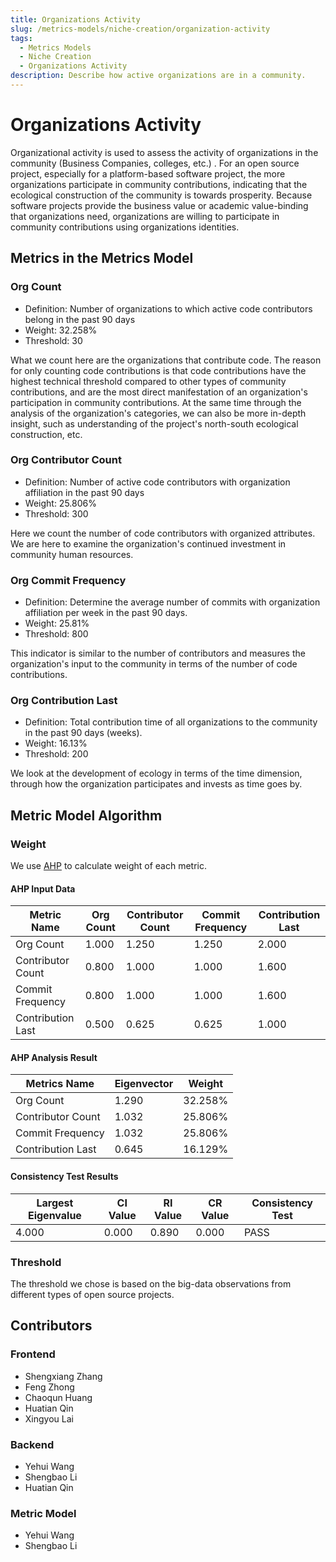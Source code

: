 ```yaml
---
title: Organizations Activity
slug: /metrics-models/niche-creation/organization-activity
tags:
  - Metrics Models
  - Niche Creation
  - Organizations Activity
description: Describe how active organizations are in a community.
---
```


# Organizations Activity

 Organizational activity is used to assess the activity of organizations in the community (Business Companies, colleges, etc.) . For an open source project, especially for a platform-based software project, the more organizations participate in community contributions, indicating that the ecological construction of the community is towards prosperity. Because software projects provide the business value or academic value-binding that organizations need, organizations are willing to participate in community contributions using organizations identities.

## Metrics in the Metrics Model

### Org Count

* Definition: Number of organizations to which active code contributors belong in the past 90 days
* Weight: 32.258%
* Threshold: 30

What we count here are the organizations that contribute code. The reason for only counting code contributions is that code contributions have the highest technical threshold compared to other types of community contributions, and are the most direct manifestation of an organization's participation in community contributions. At the same time through the analysis of the organization's categories, we can also be more in-depth insight, such as understanding of the project's north-south ecological construction, etc.

### Org Contributor Count

* Definition: Number of active code contributors with organization affiliation in the past 90 days
* Weight: 25.806%
* Threshold: 300

Here we count the number of code contributors with organized attributes. We are here to examine the organization's continued investment in community human resources.

### Org Commit Frequency

* Definition: Determine the average number of commits with organization affiliation per week in the past 90 days.
* Weight: 25.81%
* Threshold: 800

This indicator is similar to the number of contributors and measures the organization's input to the community in terms of the number of code contributions.

### Org Contribution Last

* Definition: Total contribution time of all organizations to the community in the past 90 days (weeks).
* Weight: 16.13%
* Threshold: 200

We look at the development of ecology in terms of the time dimension, through how the organization participates and invests as time goes by.

## Metric Model Algorithm

### Weight

We use [AHP](https://en.wikipedia.org/wiki/Analytic_hierarchy_process) to calculate weight of each metric.

#### AHP Input Data

Metric Name | Org Count | Contributor Count | Commit Frequency | Contribution Last 
--- | --- | --- | --- | ---
Org Count | 1.000 | 1.250 | 1.250 | 2.000
Contributor Count |  0.800 | 1.000 | 1.000 | 1.600
Commit Frequency |   0.800 | 1.000 | 1.000 | 1.600
Contribution Last |  0.500 | 0.625 | 0.625 | 1.000

#### AHP Analysis Result

Metrics Name | Eigenvector | Weight
--- | --- | ---
Org Count |   1.290 | 32.258%
Contributor Count |  1.032 | 25.806%
Commit Frequency |   1.032 | 25.806%
Contribution Last |  0.645 | 16.129%

#### Consistency Test Results

Largest Eigenvalue | CI Value | RI Value| CR Value | Consistency Test
--- | --- | --- | --- | ---
4.000 | 0.000 | 0.890 | 0.000  | PASS

### Threshold

The threshold we chose is based on the big-data observations from different types of open source projects.

<!-- ## References

* [CHAOSS Metric Model: Organizations Activity](https://github.com/chaoss/wg-metrics-models/tree/main/metrics-model-libs/organization-activity) 
-->
## Contributors

### Frontend

* Shengxiang Zhang
* Feng Zhong
* Chaoqun Huang
* Huatian Qin
* Xingyou Lai

### Backend

* Yehui Wang
* Shengbao Li
* Huatian Qin

### Metric Model

* Yehui Wang
* Shengbao Li
